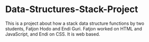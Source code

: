 # Data-Structures-Stack-Project
This is a project about how a stack data structure functions by two students, Fatjon Hodo and Endi Guri.
Fatjon worked on HTML and JavaScript, and Endi on CSS. It is web based. 
